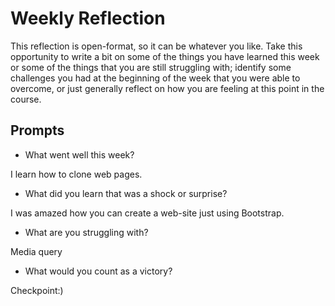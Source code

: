 # Weekly Reflection
This reflection is open-format, so it can be whatever you like. Take this opportunity to write a bit on some of the things you have learned this week or some of the things that you are still struggling with; identify some challenges you had at the beginning of the week that you were able to overcome, or just generally reflect on how you are feeling at this point in the course.

## Prompts
- What went well this week?

I learn how to clone web pages.
- What did you learn that was a shock or surprise?

I was amazed how you can create a web-site just using Bootstrap.
- What are you struggling with?

Media query 
- What would you count as a victory?

Checkpoint:)
